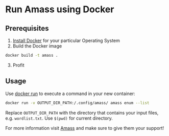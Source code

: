 # Run Amass using Docker

## Prerequisites
1. [Install Docker](https://www.digitalocean.com/community/tutorials/how-to-install-and-use-docker-on-ubuntu-18-04) for your particular Operating System
2. Build the Docker image
```bash
docker build -t amass .
```
3. Profit


## Usage
Use [docker run]((https://docs.docker.com/engine/reference/run/)) to execute a command in your new container:
```bash
docker run -v OUTPUT_DIR_PATH:/.config/amass/ amass enum --list
```
Replace `OUTPUT_DIR_PATH` with the directory that contains your input files, e.g. `wordlist.txt`. Use `$(pwd)` for current directory.

For more information visit [Amass](https://github.com/OWASP/Amass/blob/master/doc/user_guide.md) and make sure to give them your support!